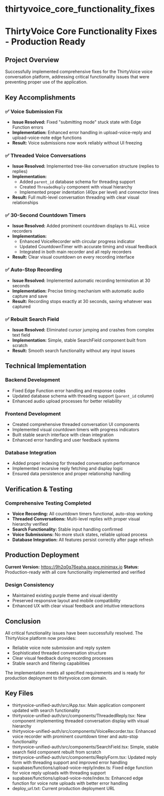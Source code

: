 # thirtyvoice_core_functionality_fixes

# ThirtyVoice Core Functionality Fixes - Production Ready

## Project Overview
Successfully implemented comprehensive fixes for the ThirtyVoice voice conversation platform, addressing critical functionality issues that were preventing proper use of the application.

## Key Accomplishments

### ✅ **Voice Submission Fix**
- **Issue Resolved:** Fixed "submitting mode" stuck state with Edge Function errors
- **Implementation:** Enhanced error handling in upload-voice-reply and upload-voice-note edge functions
- **Result:** Voice submissions now work reliably without UI freezing

### ✅ **Threaded Voice Conversations** 
- **Issue Resolved:** Implemented tree-like conversation structure (replies to replies)
- **Implementation:** 
  - Added `parent_id` database schema for threading support
  - Created `ThreadedReply` component with visual hierarchy
  - Implemented proper indentation (40px per level) and connector lines
- **Result:** Full multi-level conversation threading with clear visual relationships

### ✅ **30-Second Countdown Timers**
- **Issue Resolved:** Added prominent countdown displays to ALL voice recorders
- **Implementation:**
  - Enhanced VoiceRecorder with circular progress indicator
  - Updated CountdownTimer with accurate timing and visual feedback
  - Integrated in both main recorder and all reply recorders
- **Result:** Clear visual countdown on every recording interface

### ✅ **Auto-Stop Recording**
- **Issue Resolved:** Implemented automatic recording termination at 30 seconds
- **Implementation:** Precise timing mechanism with automatic audio capture and save
- **Result:** Recording stops exactly at 30 seconds, saving whatever was captured

### ✅ **Rebuilt Search Field**
- **Issue Resolved:** Eliminated cursor jumping and crashes from complex text field
- **Implementation:** Simple, stable SearchField component built from scratch
- **Result:** Smooth search functionality without any input issues

## Technical Implementation

### Backend Development
- Fixed Edge Function error handling and response codes
- Updated database schema with threading support (`parent_id` column)
- Enhanced audio upload processes for better reliability

### Frontend Development  
- Created comprehensive threaded conversation UI components
- Implemented visual countdown timers with progress indicators
- Built stable search interface with clean integration
- Enhanced error handling and user feedback systems

### Database Integration
- Added proper indexing for threaded conversation performance
- Implemented recursive reply fetching and display logic
- Ensured data persistence and proper relationship handling

## Verification & Testing

### Comprehensive Testing Completed
- **Voice Recording:** All countdown timers functional, auto-stop working
- **Threaded Conversations:** Multi-level replies with proper visual hierarchy verified
- **Search Functionality:** Stable input handling confirmed
- **Voice Submissions:** No more stuck states, reliable upload process
- **Database Integration:** All features persist correctly after page refresh

## Production Deployment

**Current Version:** https://9h2q0q76eaha.space.minimax.io
**Status:** Production-ready with all core functionality implemented and verified

### Design Consistency
- Maintained existing purple theme and visual identity
- Preserved responsive layout and mobile compatibility  
- Enhanced UX with clear visual feedback and intuitive interactions

## Conclusion

All critical functionality issues have been successfully resolved. The ThirtyVoice platform now provides:
- Reliable voice note submission and reply system
- Sophisticated threaded conversation structure
- Clear visual feedback during recording processes
- Stable search and filtering capabilities

The implementation meets all specified requirements and is ready for production deployment to thirtyvoice.com domain.

## Key Files

- thirtyvoice-unified-auth/src/App.tsx: Main application component updated with search functionality
- thirtyvoice-unified-auth/src/components/ThreadedReply.tsx: New component implementing threaded conversation display with visual hierarchy
- thirtyvoice-unified-auth/src/components/VoiceRecorder.tsx: Enhanced voice recorder with prominent countdown timer and auto-stop functionality
- thirtyvoice-unified-auth/src/components/SearchField.tsx: Simple, stable search field component rebuilt from scratch
- thirtyvoice-unified-auth/src/components/ReplyForm.tsx: Updated reply form with threading support and improved error handling
- supabase/functions/upload-voice-reply/index.ts: Fixed edge function for voice reply uploads with threading support
- supabase/functions/upload-voice-note/index.ts: Enhanced edge function for voice note uploads with better error handling
- deploy_url.txt: Current production deployment URL
